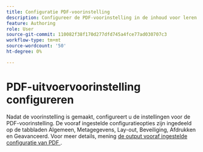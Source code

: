 ```yaml
---
title: Configuratie PDF-voorinstelling
description: Configureer de PDF-voorinstelling in de inhoud voor leren en training.
feature: Authoring
role: User
source-git-commit: 110082f38f170d277dfd745a4fce77ad030707c3
workflow-type: tm+mt
source-wordcount: '50'
ht-degree: 0%

---
```


# PDF-uitvoervoorinstelling configureren

Nadat de voorinstelling is gemaakt, configureert u de instellingen voor de PDF-voorinstelling. De vooraf ingestelde configuratieopties zijn ingedeeld op de tabbladen Algemeen, Metagegevens, Lay-out, Beveiliging, Afdrukken en Geavanceerd. Voor meer details, mening [ de output vooraf ingestelde configuratie van PDF ](../web-editor/native-pdf-web-editor.md).


